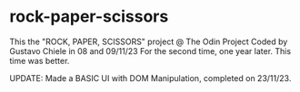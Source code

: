 # rock-paper-scissors
This the "ROCK, PAPER, SCISSORS" project @ The Odin Project
Coded by Gustavo Chiele in 08 and 09/11/23
For the second time, one year later.
This time was better.

UPDATE:
Made a BASIC UI with DOM Manipulation, completed on 23/11/23.